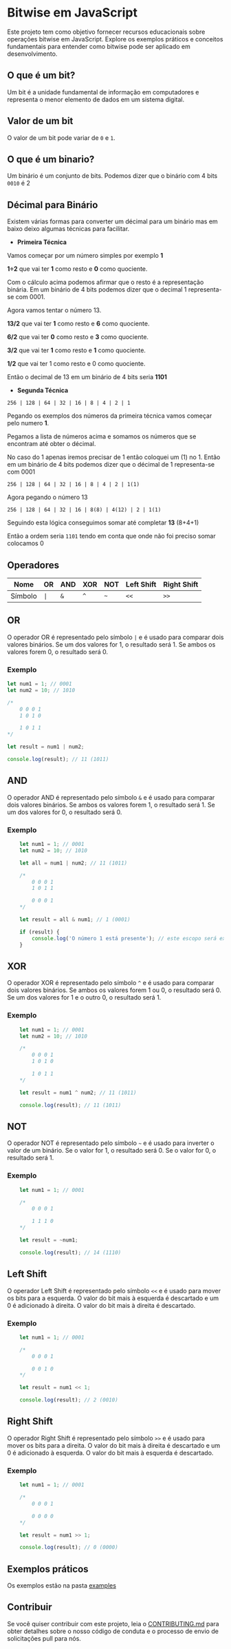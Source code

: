 # Bitwise em JavaScript

Este projeto tem como objetivo fornecer recursos educacionais sobre operações bitwise em JavaScript. Explore os exemplos práticos e conceitos fundamentais para entender como bitwise pode ser aplicado em desenvolvimento.

## O que é um bit?

Um bit é a unidade fundamental de informação em computadores e representa o menor elemento de dados em um sistema digital.

## Valor de um bit

O valor de um bit pode variar de `0` e `1`.

## O que é um binario?

Um binário é um conjunto de bits. Podemos dizer que o binário com 4 bits `0010` é 2 

## Décimal para Binário

Existem várias formas para converter um décimal para um binário mas em baixo deixo algumas técnicas para facilitar.

- **Primeira Técnica**

Vamos começar por um número simples por exemplo **1**

**1÷2** que vai ter **1** como resto e **0** como quociente.

Com o cálculo acima podemos afirmar que o resto é a representação binária. Em um binário de 4 bits podemos dizer que o decimal 1 representa-se com 0001.

Agora vamos tentar o número 13.

**13/2** que vai ter **1** como resto e **6** como quociente.

**6/2** que vai ter **0** como resto e **3** como quociente.

**3/2** que vai ter **1** como resto e **1** como quociente.

**1/2** que vai ter 1 como resto e 0 como quociente.

Então o decimal de 13 em um binário de 4 bits seria **1101**

- **Segunda Técnica**

`256 | 128 | 64 | 32 | 16 | 8 | 4 | 2 | 1`

Pegando os exemplos dos números da primeira técnica vamos começar pelo numero **1**.

Pegamos a lista de números acima e somamos os números que se encontram até obter o décimal.

No caso do 1 apenas iremos precisar de 1 então coloquei um (1) no 1. Então em um binário de 4 bits podemos dizer que o décimal de 1 representa-se com 0001

`256 | 128 | 64 | 32 | 16 | 8 | 4 | 2 | 1(1)`

Agora pegando o número 13

`256 | 128 | 64 | 32 | 16 | 8(8) | 4(12) | 2 | 1(1)`


Seguindo esta lógica conseguimos somar até completar **13** (8+4+1)

Então a ordem seria  `1101` tendo em conta que onde não foi preciso somar colocamos 0


## Operadores

| Nome   | OR | AND  | XOR | NOT | Left Shift | Right Shift |
| ------ | --------- | --------- | --------- | --------- | --------- | --------- |
| Símbolo | `\|`      | `&`       | `^`       | `~`       | `<<`     | `>>`      |

## OR

O operador OR é representado pelo símbolo `|` e é usado para comparar dois valores binários. Se um dos valores for 1, o resultado será 1. Se ambos os valores forem 0, o resultado será 0.

### Exemplo

```js
let num1 = 1; // 0001
let num2 = 10; // 1010

/*
    0 0 0 1
    1 0 1 0

    1 0 1 1
*/

let result = num1 | num2;

console.log(result); // 11 (1011)
```


## AND

O operador AND é representado pelo símbolo `&` e é usado para comparar dois valores binários. Se ambos os valores forem 1, o resultado será 1. Se um dos valores for 0, o resultado será 0.

### Exemplo

```js
    let num1 = 1; // 0001
    let num2 = 10; // 1010

    let all = num1 | num2; // 11 (1011)

    /*
        0 0 0 1
        1 0 1 1

        0 0 0 1
    */

    let result = all & num1; // 1 (0001)

    if (result) {
        console.log('O número 1 está presente'); // este escopo será executado
    }
```


## XOR

O operador XOR é representado pelo símbolo `^` e é usado para comparar dois valores binários. Se ambos os valores forem 1 ou 0, o resultado será 0. Se um dos valores for 1 e o outro 0, o resultado será 1.

### Exemplo

```js
    let num1 = 1; // 0001
    let num2 = 10; // 1010

    /*
        0 0 0 1
        1 0 1 0

        1 0 1 1
    */

    let result = num1 ^ num2; // 11 (1011)

    console.log(result); // 11 (1011)
```

## NOT

O operador NOT é representado pelo símbolo `~` e é usado para inverter o valor de um binário. Se o valor for 1, o resultado será 0. Se o valor for 0, o resultado será 1.

### Exemplo
    
```js
    let num1 = 1; // 0001

    /*
        0 0 0 1

        1 1 1 0
    */

    let result = ~num1;

    console.log(result); // 14 (1110)
```

## Left Shift

O operador Left Shift é representado pelo símbolo `<<` e é usado para mover os bits para a esquerda. O valor do bit mais à esquerda é descartado e um 0 é adicionado à direita. O valor do bit mais à direita é descartado.

### Exemplo
    
```js
    let num1 = 1; // 0001

    /*
        0 0 0 1

        0 0 1 0
    */

    let result = num1 << 1;

    console.log(result); // 2 (0010)
```

## Right Shift

O operador Right Shift é representado pelo símbolo `>>` e é usado para mover os bits para a direita. O valor do bit mais à direita é descartado e um 0 é adicionado à esquerda. O valor do bit mais à esquerda é descartado.

### Exemplo

```js
    let num1 = 1; // 0001

    /*
        0 0 0 1

        0 0 0 0
    */

    let result = num1 >> 1;

    console.log(result); // 0 (0000)
```

## Exemplos práticos

Os exemplos estão na pasta [examples](../../examples)

## Contribuir

Se você quiser contribuir com este projeto, leia o [CONTRIBUTING.md](CONTRIBUTING.md) para obter detalhes sobre o nosso código de conduta e o processo de envio de solicitações pull para nós.
